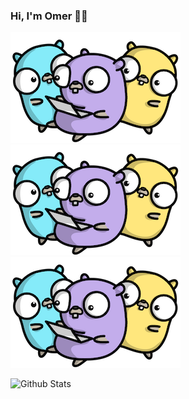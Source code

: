 ### Hi, I'm Omer 👋👋
![image](https://github.com/GrumpyOmer/GrumpyOmer/blob/main/bannerBackground.png)
![image](https://github.com/GrumpyOmer/GrumpyOmer/blob/main/bannerBackground.png)
![image](https://github.com/GrumpyOmer/GrumpyOmer/blob/main/bannerBackground.png)

![Github Stats](https://github-readme-stats.vercel.app/api?username=GrumpyOmer&show_icons=true&theme=dark&count_private=true)

<!--
**GrumpyOmer/GrumpyOmer** is a ✨ _special_ ✨ repository because its `README.md` (this file) appears on your GitHub profile.

Here are some ideas to get you started:

- 🔭 I’m currently working on ...
- 🌱 I’m currently learning ...
- 👯 I’m looking to collaborate on ...
- 🤔 I’m looking for help with ...
- 💬 Ask me about ...
- 📫 How to reach me: ...
- 😄 Pronouns: ...
- ⚡ Fun fact: ...
-->

